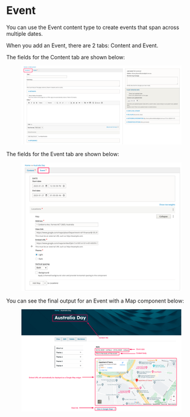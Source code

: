# Event

You can use the Event content type to create events that span across multiple dates.

When you add an Event, there are 2 tabs: Content and Event.

The fields for the Content tab are shown below:

<figure><img src="../../.gitbook/assets/b31134e1-1296-456a-9031-b6e46f871eda (1).png" alt=""><figcaption></figcaption></figure>

The fields for the Event tab are shown below:

<figure><img src="../../.gitbook/assets/c3180a94-fd50-4375-baca-f7ab81af4ab1.png" alt=""><figcaption></figcaption></figure>

You can see the final output for an Event with a Map component below:

<figure><img src="../../.gitbook/assets/01e6585c-ceac-4f80-b663-d97001f7e266 (1).png" alt=""><figcaption></figcaption></figure>
